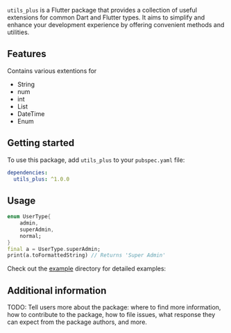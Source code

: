 <!--
This README describes the package. If you publish this package to pub.dev,
this README's contents appear on the landing page for your package.

For information about how to write a good package README, see the guide for
[writing package pages](https://dart.dev/guides/libraries/writing-package-pages).

For general information about developing packages, see the Dart guide for
[creating packages](https://dart.dev/guides/libraries/create-library-packages)
and the Flutter guide for
[developing packages and plugins](https://flutter.dev/developing-packages).
-->

`utils_plus` is a Flutter package that provides a collection of useful extensions for common Dart and Flutter types. It aims to simplify and enhance your development experience by offering convenient methods and utilities.

## Features

Contains various extentions for
- String
- num
- int
- List
- DateTime
- Enum

## Getting started

To use this package, add `utils_plus` to your `pubspec.yaml` file:

```yaml
dependencies:
  utils_plus: ^1.0.0

```

## Usage


```dart
enum UserType{
    admin,
    superAdmin,
    normal;
}
final a = UserType.superAdmin;
print(a.toFormattedString) // Returns 'Super Admin'

```
Check out the [example](https://github.com/niteshneupane/utils_plus/tree/main/example) directory for detailed examples:


## Additional information

TODO: Tell users more about the package: where to find more information, how to
contribute to the package, how to file issues, what response they can expect
from the package authors, and more.
